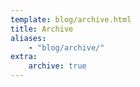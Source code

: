 ```yaml
---
template: blog/archive.html
title: Archive
aliases:
    - "blog/archive/"
extra:
    archive: true
---
```

